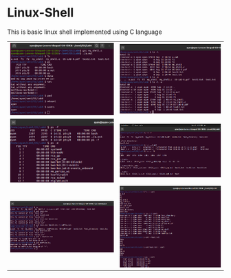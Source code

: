 # Linux-Shell
This is basic linux shell implemented using C language

<table>
  <tr>
    <td><img src="Screenshots/ss1.png" width="100%"></td>
    <td><img src="Screenshots/ss2.png" width="100%"></td>
  </tr>
  <tr>
    <td><img src="Screenshots/ss3.png" width="100%"></td>
    <td><img src="Screenshots/ss4.png" width="100%"></td>
  </tr>
  <tr>
    <td><img src="Screenshots/ss5.png" width="100%"></td>
    <td><img src="Screenshots/ss6.png" width="100%"></td>
  </tr>
</table>
